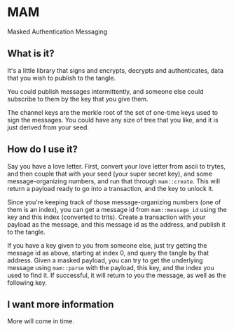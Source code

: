 # MAM
Masked Authentication Messaging

## What is it?
It's a little library that signs and encrypts, decrypts and authenticates, data that you wish to publish to the tangle.

You could publish messages intermittently, and someone else could subscribe to them by the key that you give them.

The channel keys are the merkle root of the set of one-time keys used to sign the messages. 
You could have any size of tree that you like, and it is just derived from your seed.

## How do I use it?
Say you have a love letter. First, convert your love letter from ascii to trytes, 
and then couple that with your seed (your super secret key), 
and some message-organizing numbers, and run that through `mam::create`.
This will return a payload ready to go into a transaction, and the key to unlock it.

Since you're keeping track of those message-organizing numbers (one of them is an index), 
you can get a message id from `mam::message_id` using the key and this index (converted to trits).
Create a transaction with your payload as the message, and this message id as the address,
and publish it to the tangle.

If you have a key given to you from someone else, just try getting the message id as above,
starting at index 0, and query the tangle by that address. Given a masked payload, you can
try to get the underlying message using `mam::parse` with the payload, this key, and the index
you used to find it. If successful, it will return to you the message, as well as the following 
key. 

## I want more information
More will come in time.
